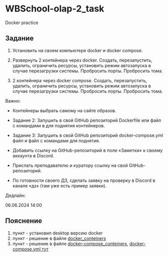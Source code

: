 # WBSchool-olap-2_task
Docker practice

## Задание

1. Установить на своем компьютере docker и docker compose.

2. Развернуть 2 контейнера через docker. Создать, перезапустить, удалить, ограничить ресурсы, установить режим автозапуска в случае перезагрузки системы. Пробросить порты. Пробросить тома.

3. 2 контейнера через docker compose. Создать, перезапустить, удалить, ограничить ресурсы, установить режим автозапуска в случае перезагрузки системы. Пробросить порты. Пробросить тома.

Важно:

* Контейнеры выбрать самому на сайте образов.

* Задание 2: Запушить в свой GitHub репозиторий Dockerfile или файл с командами в для поднятия контейнеров.

* Задание 3: Запушить в свой GitHub репозиторий docker-compose.yml файл и файл с командами для поднятия.

* Добавить ссылку на GitHub-репозиторий в поле «Заметки» к своему аккаунта в Discord.

* Прислать преподавателю и куратору ссылку на свой GitHub-репозиторий.

* По готовности своего ДЗ, сделать заявку на проверку в Discord в канале «дз» (там уже есть пример заявки).


Дедлайн: 

06.06.2024 14:00

## Пояснение

1. пункт - установил desktop версию docker
2. пункт - решение в файле [docker_conteiners](https://github.com/AntonStart/WBSchool-olap-2_task/blob/main/docker_conteiners)
3. пункт - решение в файле [docker-compose_conteiners](https://github.com/AntonStart/WBSchool-olap-2_task/blob/main/docker-compose_conteiners), [docker-compose.yml тут](https://github.com/AntonStart/WBSchool-olap-2_task/blob/main/docker-compose.yml)
